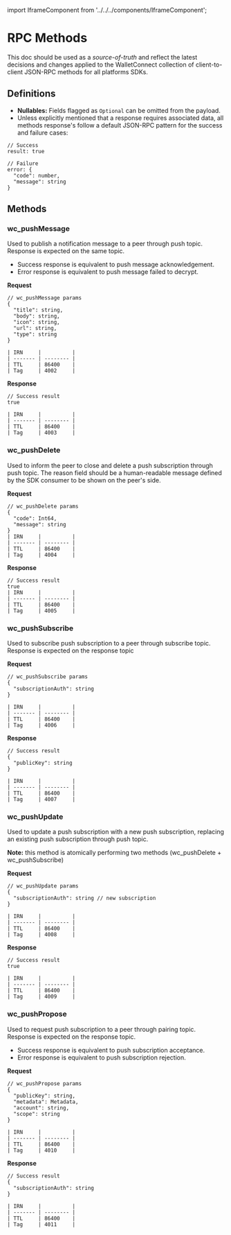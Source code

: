 import IframeComponent from '../../../components/IframeComponent';

# RPC Methods

This doc should be used as a _source-of-truth_ and reflect the latest decisions and changes applied to the WalletConnect collection of client-to-client JSON-RPC methods for all platforms SDKs.

## Definitions

- **Nullables:** Fields flagged as `Optional` can be omitted from the payload.
- Unless explicitly mentioned that a response requires associated data, all methods response's follow a default JSON-RPC pattern for the success and failure cases:

```jsonc
// Success
result: true

// Failure
error: {
  "code": number,
  "message": string
}
```

## Methods

### wc_pushMessage

Used to publish a notification message to a peer through push topic. Response is expected on the same topic.

- Success response is equivalent to push message acknowledgement.
- Error response is equivalent to push message failed to decrypt.


**Request**

```jsonc
// wc_pushMessage params
{
  "title": string,
  "body": string,
  "icon": string,
  "url": string,
  "type": string
}

| IRN     |          |
| ------- | -------- |
| TTL     | 86400    |
| Tag     | 4002     |

```

**Response**

```jsonc
// Success result
true

| IRN     |          |
| ------- | -------- |
| TTL     | 86400    |
| Tag     | 4003     |

```

### wc_pushDelete

Used to inform the peer to close and delete a push subscription through push topic. The reason field should be a human-readable message defined by the SDK consumer to be shown on the peer's side.

**Request**

```jsonc
// wc_pushDelete params
{
  "code": Int64,
  "message": string
}
| IRN     |          |
| ------- | -------- |
| TTL     | 86400    |
| Tag     | 4004     |
```

**Response**

```jsonc
// Success result
true
| IRN     |          |
| ------- | -------- |
| TTL     | 86400    |
| Tag     | 4005     |
```

### wc_pushSubscribe

Used to subscribe push subscription to a peer through subscribe topic. Response is expected on the response topic

**Request**

```jsonc
// wc_pushSubscribe params
{
  "subscriptionAuth": string
}

| IRN     |          |
| ------- | -------- | 
| TTL     | 86400    |
| Tag     | 4006     |

```

**Response**

```jsonc
// Success result
{
  "publicKey": string
}

| IRN     |          |
| ------- | -------- |
| TTL     | 86400    |
| Tag     | 4007     |
```


### wc_pushUpdate

Used to update a push subscription with a new push subscription, replacing an existing push subscription through push topic.

**Note:** this method is atomically performing two methods (wc_pushDelete + wc_pushSubscribe)

**Request**

```jsonc
// wc_pushUpdate params
{
  "subscriptionAuth": string // new subscription
}

| IRN     |          |
| ------- | -------- | 
| TTL     | 86400    |
| Tag     | 4008     |

```

**Response**

```jsonc
// Success result
true

| IRN     |          |
| ------- | -------- |
| TTL     | 86400    |
| Tag     | 4009     |
```

### wc_pushPropose

Used to request push subscription to a peer through pairing topic. Response is expected on the response topic.

- Success response is equivalent to push subscription acceptance.
- Error response is equivalent to push subscription rejection.

**Request**

```jsonc
// wc_pushPropose params
{
  "publicKey": string,
  "metadata": Metadata,
  "account": string,
  "scope": string
}

| IRN     |          |
| ------- | -------- | 
| TTL     | 86400    |
| Tag     | 4010     |

```

**Response**

```jsonc
// Success result
{
  "subscriptionAuth": string
}

| IRN     |          |
| ------- | -------- |
| TTL     | 86400    |
| Tag     | 4011     |
```

<IframeComponent />

